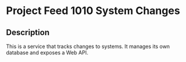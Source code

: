 # Project Feed 1010 System Changes

## Description

This is a service that tracks changes to systems. It manages its
own database and exposes a Web API.

